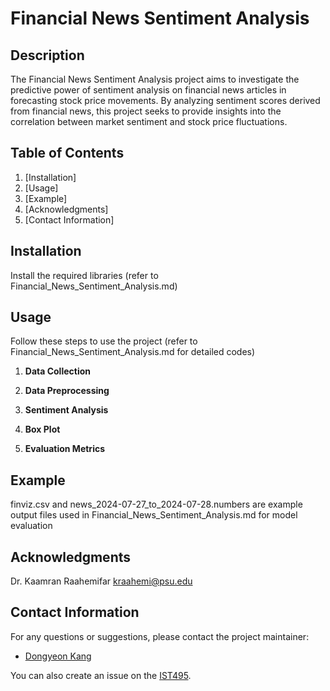 # Financial News Sentiment Analysis

## Description

The Financial News Sentiment Analysis project aims to investigate the predictive power of sentiment analysis on financial news articles in forecasting stock price movements.
By analyzing sentiment scores derived from financial news, this project seeks to provide insights into the correlation between market sentiment and stock price fluctuations.

## Table of Contents

1. [Installation]
2. [Usage]
3. [Example]
4. [Acknowledgments]
5. [Contact Information]

## Installation
Install the required libraries (refer to Financial_News_Sentiment_Analysis.md)

## Usage

Follow these steps to use the project (refer to Financial_News_Sentiment_Analysis.md for detailed codes)

1. **Data Collection**

3. **Data Preprocessing**

4. **Sentiment Analysis**

5. **Box Plot**

6. **Evaluation Metrics**

## Example
finviz.csv and news_2024-07-27_to_2024-07-28.numbers are example output files used in Financial_News_Sentiment_Analysis.md for model evaluation

## Acknowledgments
Dr. Kaamran Raahemifar 
kraahemi@psu.edu

## Contact Information

For any questions or suggestions, please contact the project maintainer:

- [Dongyeon Kang](mailto:danny379k@gmail.com)

You can also create an issue on the [IST495](https://github.com/eastkite00/IST495/issues).
